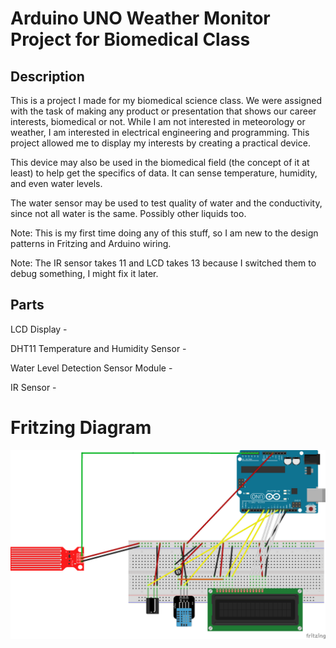 # **Arduino UNO Weather Monitor Project for Biomedical Class**

## Description

This is a project I made for my biomedical science class. We were assigned with the task of making any product or presentation that shows our career interests, biomedical or not. While I am not interested in meteorology or weather, I am interested in electrical engineering and programming. This project allowed me to display my interests by creating a practical device. 

This device may also be used in the biomedical field (the concept of it at least) to help get the specifics of data. It can sense temperature, humidity, and even water levels.

The water sensor may be used to test quality of water and the conductivity, since not all water is the same. Possibly other liquids too.

Note: This is my first time doing any of this stuff, so I am new to the design patterns in Fritzing and Arduino wiring.

Note: The IR sensor takes 11 and LCD takes 13 because I switched them to debug something, I might fix it later.

## Parts

LCD Display - 

DHT11 Temperature and Humidity Sensor - 

Water Level Detection Sensor Module - 

IR Sensor - 

# Fritzing Diagram

<img title="" src="https://github.com/CobyNguyen/Arduino-UNO-Weather-Monitor/blob/main/weather_monitor_bb.png?raw=true" alt="alt text" data-align="center">